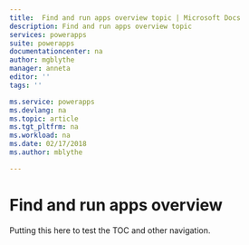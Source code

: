```yaml
---
title:  Find and run apps overview topic | Microsoft Docs
description: Find and run apps overview topic
services: powerapps
suite: powerapps
documentationcenter: na
author: mgblythe
manager: anneta
editor: ''
tags: ''

ms.service: powerapps
ms.devlang: na
ms.topic: article
ms.tgt_pltfrm: na
ms.workload: na
ms.date: 02/17/2018
ms.author: mblythe

---
```


# Find and run apps overview

Putting this here to test the TOC and other navigation.